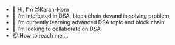 - 👋 Hi, I’m @Karan-Hora
- 👀 I’m interested in DSA, block chain devand in solving problem
- 🌱 I’m currently learning  advanced DSA topic and block chain
- 💞️ I’m looking to collaborate on  DSA
- 📫 How to reach me ...

<!---
Karan-Hora/Karan-Hora is a ✨ special ✨ repository because its `README.md` (this file) appears on your GitHub profile.
You can click the Preview link to take a look at your changes.
--->
